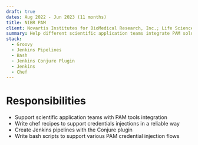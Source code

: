 ```yaml
---
draft: true
dates: Aug 2022 - Jun 2023 (11 months) 
title: NIBR PAM
client: Novartis Institutes for BioMedical Research, Inc.; Life Sciences & Healthcare
summary: Help different scientific application teams integrate PAM solutions with various CI/CD toolsets
stack: 
  - Groovy
  - Jenkins Pipelines
  - Bash
  - Jenkins Conjure Plugin
  - Jenkins
  - Chef
---
```


# Responsibilities
- Support scientific application teams with PAM tools integration
- Write chef recipes to support credentials injections in a reliable way
- Create Jenkins pipelines with the Conjure plugin
- Write bash scripts to support various PAM credential injection flows
